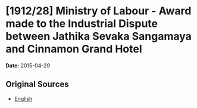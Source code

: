 # [1912/28] Ministry of Labour - Award made to the Industrial Dispute between Jathika Sevaka Sangamaya and Cinnamon Grand Hotel

**Date:** 2015-04-29

## Original Sources

- [English](https://documents.gov.lk/view/extra-gazettes/2015/4/1912-28_E.pdf)
